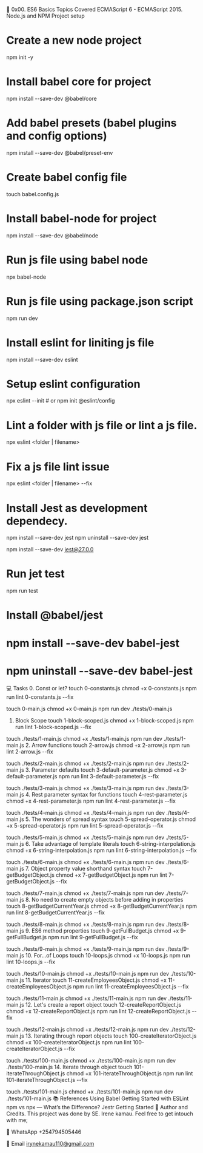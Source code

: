 📖 0x00. ES6 Basics
Topics Covered
ECMAScript 6 - ECMAScript 2015.
Node.js and NPM
Project setup
# Create a new node project
npm init -y

# Install babel core for project
npm install --save-dev @babel/core

# Add babel presets (babel plugins and config options)
npm install --save-dev @babel/preset-env

# Create babel config file
touch babel.config.js

# Install babel-node for project
npm install --save-dev @babel/node

# Run js file using babel node
npx babel-node <js filename>

# Run js file using package.json script
npm run dev <filename>

# Install eslint for liniting js file
npm install --save-dev eslint

# Setup eslint configuration
npx eslint --init # or
npm init @eslint/config

# Lint a folder with js file or lint a js file.
npx eslint <folder | filename>

# Fix a js file lint issue
npx eslint <folder | filename> --fix

# Install Jest as development dependecy.
npm install --save-dev jest
npm uninstall --save-dev jest

npm install --save-dev jest@27.0.0

# Run jet test
npm run test

# Install @babel/jest
# npm install --save-dev babel-jest
# npm uninstall --save-dev babel-jest
💻 Tasks
0. Const or let?
touch 0-constants.js
chmod +x 0-constants.js
npm run lint 0-constants.js --fix

touch 0-main.js
chmod +x 0-main.js
npm run dev ./tests/0-main.js 
1. Block Scope
touch 1-block-scoped.js
chmod +x 1-block-scoped.js
npm run lint 1-block-scoped.js --fix

touch ./tests/1-main.js
chmod +x ./tests/1-main.js
npm run dev ./tests/1-main.js 
2. Arrow functions
touch 2-arrow.js
chmod +x 2-arrow.js
npm run lint 2-arrow.js --fix

touch ./tests/2-main.js
chmod +x ./tests/2-main.js
npm run dev ./tests/2-main.js 
3. Parameter defaults
touch 3-default-parameter.js
chmod +x 3-default-parameter.js
npm run lint 3-default-parameter.js --fix

touch ./tests/3-main.js
chmod +x ./tests/3-main.js
npm run dev ./tests/3-main.js 
4. Rest parameter syntax for functions
touch 4-rest-parameter.js
chmod +x 4-rest-parameter.js
npm run lint 4-rest-parameter.js --fix

touch ./tests/4-main.js
chmod +x ./tests/4-main.js
npm run dev ./tests/4-main.js
5. The wonders of spread syntax
touch 5-spread-operator.js
chmod +x 5-spread-operator.js
npm run lint 5-spread-operator.js --fix

touch ./tests/5-main.js
chmod +x ./tests/5-main.js
npm run dev ./tests/5-main.js
6. Take advantage of template literals
touch 6-string-interpolation.js
chmod +x 6-string-interpolation.js
npm run lint 6-string-interpolation.js --fix

touch ./tests/6-main.js
chmod +x ./tests/6-main.js
npm run dev ./tests/6-main.js
7. Object property value shorthand syntax
touch 7-getBudgetObject.js
chmod +x 7-getBudgetObject.js
npm run lint 7-getBudgetObject.js --fix

touch ./tests/7-main.js
chmod +x ./tests/7-main.js
npm run dev ./tests/7-main.js
8. No need to create empty objects before adding in properties
touch 8-getBudgetCurrentYear.js
chmod +x 8-getBudgetCurrentYear.js
npm run lint 8-getBudgetCurrentYear.js --fix

touch ./tests/8-main.js
chmod +x ./tests/8-main.js
npm run dev ./tests/8-main.js
9. ES6 method properties
touch 9-getFullBudget.js
chmod +x 9-getFullBudget.js
npm run lint 9-getFullBudget.js --fix

touch ./tests/9-main.js
chmod +x ./tests/9-main.js
npm run dev ./tests/9-main.js
10. For...of Loops
touch 10-loops.js
chmod +x 10-loops.js
npm run lint 10-loops.js --fix

touch ./tests/10-main.js
chmod +x ./tests/10-main.js
npm run dev ./tests/10-main.js
11. Iterator
touch 11-createEmployeesObject.js
chmod +x 11-createEmployeesObject.js
npm run lint 11-createEmployeesObject.js --fix

touch ./tests/11-main.js
chmod +x ./tests/11-main.js
npm run dev ./tests/11-main.js
12. Let's create a report object
touch 12-createReportObject.js
chmod +x 12-createReportObject.js
npm run lint 12-createReportObject.js --fix

touch ./tests/12-main.js
chmod +x ./tests/12-main.js
npm run dev ./tests/12-main.js
13. Iterating through report objects 
touch 100-createIteratorObject.js
chmod +x 100-createIteratorObject.js
npm run lint 100-createIteratorObject.js --fix

touch ./tests/100-main.js
chmod +x ./tests/100-main.js
npm run dev ./tests/100-main.js
14. Iterate through object
touch 101-iterateThroughObject.js
chmod +x 101-iterateThroughObject.js
npm run lint 101-iterateThroughObject.js --fix

touch ./tests/101-main.js
chmod +x ./tests/101-main.js
npm run dev ./tests/101-main.js
📚 References
Using Babel
Getting Started with ESLint
npm vs npx — What’s the Difference?
Jestr Getting Started
👨 Author and Credits.
This project was done by SE. Irene kamau. Feel free to get intouch with me;

📱 WhatsApp +254794505446

📧 Email irynekamau110@gmail.com
